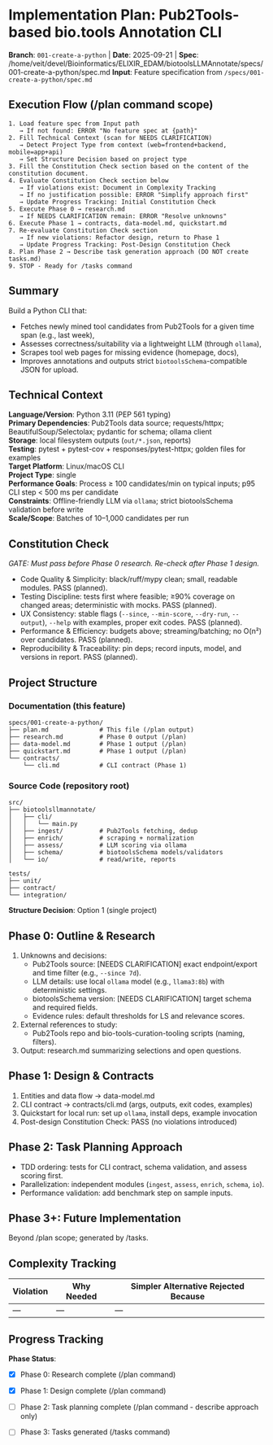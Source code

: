 # Implementation Plan: Pub2Tools-based bio.tools Annotation CLI

**Branch**: `001-create-a-python` | **Date**: 2025-09-21 | **Spec**: /home/veit/devel/Bioinformatics/ELIXIR_EDAM/biotoolsLLMAnnotate/specs/001-create-a-python/spec.md
**Input**: Feature specification from `/specs/001-create-a-python/spec.md`

## Execution Flow (/plan command scope)
```
1. Load feature spec from Input path
   → If not found: ERROR "No feature spec at {path}"
2. Fill Technical Context (scan for NEEDS CLARIFICATION)
   → Detect Project Type from context (web=frontend+backend, mobile=app+api)
   → Set Structure Decision based on project type
3. Fill the Constitution Check section based on the content of the constitution document.
4. Evaluate Constitution Check section below
   → If violations exist: Document in Complexity Tracking
   → If no justification possible: ERROR "Simplify approach first"
   → Update Progress Tracking: Initial Constitution Check
5. Execute Phase 0 → research.md
   → If NEEDS CLARIFICATION remain: ERROR "Resolve unknowns"
6. Execute Phase 1 → contracts, data-model.md, quickstart.md
7. Re-evaluate Constitution Check section
   → If new violations: Refactor design, return to Phase 1
   → Update Progress Tracking: Post-Design Constitution Check
8. Plan Phase 2 → Describe task generation approach (DO NOT create tasks.md)
9. STOP - Ready for /tasks command
```

## Summary
Build a Python CLI that:
- Fetches newly mined tool candidates from Pub2Tools for a given time span (e.g., last week),
- Assesses correctness/suitability via a lightweight LLM (through `ollama`),
- Scrapes tool web pages for missing evidence (homepage, docs),
- Improves annotations and outputs strict `biotoolsSchema`-compatible JSON for upload.

## Technical Context
**Language/Version**: Python 3.11 (PEP 561 typing)  
**Primary Dependencies**: Pub2Tools data source; requests/httpx; BeautifulSoup/Selectolax; pydantic for schema; ollama client  
**Storage**: local filesystem outputs (`out/*.json`, reports)  
**Testing**: pytest + pytest-cov + responses/pytest-httpx; golden files for examples  
**Target Platform**: Linux/macOS CLI  
**Project Type**: single  
**Performance Goals**: Process ≥ 100 candidates/min on typical inputs; p95 CLI step < 500 ms per candidate  
**Constraints**: Offline-friendly LLM via `ollama`; strict biotoolsSchema validation before write  
**Scale/Scope**: Batches of 10–1,000 candidates per run

## Constitution Check
*GATE: Must pass before Phase 0 research. Re-check after Phase 1 design.*

- Code Quality & Simplicity: black/ruff/mypy clean; small, readable modules. PASS (planned).
- Testing Discipline: tests first where feasible; ≥90% coverage on changed areas; deterministic with mocks. PASS (planned).
- UX Consistency: stable flags (`--since`, `--min-score`, `--dry-run`, `--output`), `--help` with examples, proper exit codes. PASS (planned).
- Performance & Efficiency: budgets above; streaming/batching; no O(n²) over candidates. PASS (planned).
- Reproducibility & Traceability: pin deps; record inputs, model, and versions in report. PASS (planned).

## Project Structure

### Documentation (this feature)
```
specs/001-create-a-python/
├── plan.md              # This file (/plan output)
├── research.md          # Phase 0 output (/plan)
├── data-model.md        # Phase 1 output (/plan)
├── quickstart.md        # Phase 1 output (/plan)
└── contracts/
    └── cli.md           # CLI contract (Phase 1)
```

### Source Code (repository root)
```
src/
├── biotoolsllmannotate/
│   ├── cli/
│   │   └── main.py
│   ├── ingest/          # Pub2Tools fetching, dedup
│   ├── enrich/          # scraping + normalization
│   ├── assess/          # LLM scoring via ollama
│   ├── schema/          # biotoolsSchema models/validators
│   └── io/              # read/write, reports

tests/
├── unit/
├── contract/
└── integration/
```

**Structure Decision**: Option 1 (single project)

## Phase 0: Outline & Research
1. Unknowns and decisions:
   - Pub2Tools source: [NEEDS CLARIFICATION] exact endpoint/export and time filter (e.g., `--since 7d`).
   - LLM details: use local `ollama` model (e.g., `llama3:8b`) with deterministic settings.
   - biotoolsSchema version: [NEEDS CLARIFICATION] target schema and required fields.
   - Evidence rules: default thresholds for LS and relevance scores.
2. External references to study:
   - Pub2Tools repo and bio-tools-curation-tooling scripts (naming, filters).
3. Output: research.md summarizing selections and open questions.

## Phase 1: Design & Contracts
1. Entities and data flow → data-model.md
2. CLI contract → contracts/cli.md (args, outputs, exit codes, examples)
3. Quickstart for local run: set up `ollama`, install deps, example invocation
4. Post-design Constitution Check: PASS (no violations introduced)

## Phase 2: Task Planning Approach
- TDD ordering: tests for CLI contract, schema validation, and assess scoring first.
- Parallelization: independent modules (`ingest`, `assess`, `enrich`, `schema`, `io`).
- Performance validation: add benchmark step on sample inputs.

## Phase 3+: Future Implementation
Beyond /plan scope; generated by /tasks.

## Complexity Tracking
| Violation | Why Needed | Simpler Alternative Rejected Because |
|-----------|------------|-------------------------------------|
| — | — | — |

## Progress Tracking
**Phase Status**:
- [x] Phase 0: Research complete (/plan command)
- [x] Phase 1: Design complete (/plan command)
- [ ] Phase 2: Task planning complete (/plan command - describe approach only)
- [ ] Phase 3: Tasks generated (/tasks command)

